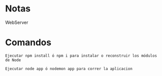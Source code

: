 # Notas
WebServer

# Comandos
```
Ejecutar npm install ó npm i para instalar o reconstruir los módulos de Node

Ejecutar node app ó nodemon app para correr la aplicacion
```